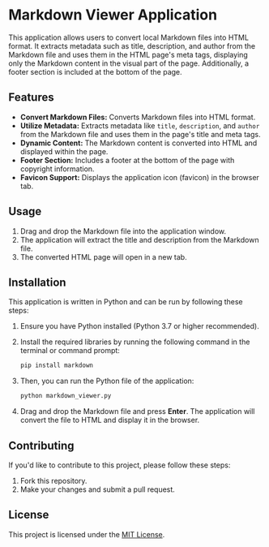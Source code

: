 # Markdown Viewer Application

This application allows users to convert local Markdown files into HTML format. It extracts metadata such as title, description, and author from the Markdown file and uses them in the HTML page's meta tags, displaying only the Markdown content in the visual part of the page. Additionally, a footer section is included at the bottom of the page.

## Features

- **Convert Markdown Files:** Converts Markdown files into HTML format.
- **Utilize Metadata:** Extracts metadata like `title`, `description`, and `author` from the Markdown file and uses them in the page's title and meta tags.
- **Dynamic Content:** The Markdown content is converted into HTML and displayed within the page.
- **Footer Section:** Includes a footer at the bottom of the page with copyright information.
- **Favicon Support:** Displays the application icon (favicon) in the browser tab.

## Usage

1. Drag and drop the Markdown file into the application window.
2. The application will extract the title and description from the Markdown file.
3. The converted HTML page will open in a new tab.

## Installation

This application is written in Python and can be run by following these steps:

1. Ensure you have Python installed (Python 3.7 or higher recommended).
2. Install the required libraries by running the following command in the terminal or command prompt:

    ```bash
    pip install markdown
    ```

3. Then, you can run the Python file of the application:

    ```bash
    python markdown_viewer.py
    ```

4. Drag and drop the Markdown file and press **Enter**. The application will convert the file to HTML and display it in the browser.

## Contributing

If you'd like to contribute to this project, please follow these steps:

1. Fork this repository.
2. Make your changes and submit a pull request.

## License

This project is licensed under the [MIT License](LICENSE).
